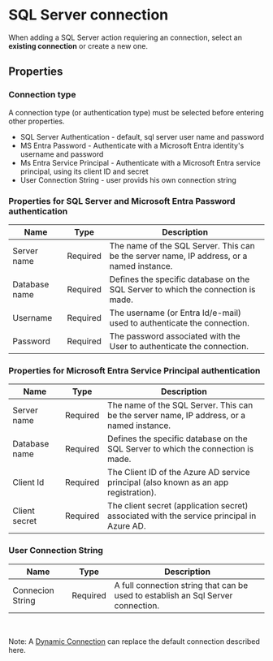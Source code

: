 # SQL Server connection

When adding a SQL Server action requiering an connection, select an **existing connection** or create a new one.

## Properties

### Connection type

A connection type (or authentication type) must be selected before entering other properties.
- SQL Server Authentication - default, sql server user name and password
- MS Entra Password - Authenticate with a Microsoft Entra identity's username and password
- Ms Entra Service Principal - Authenticate with a Microsoft Entra service principal, using its client ID and secret
- User Connection String - user provids his own connection string

### Properties for SQL Server and Microsoft Entra Password authentication

| Name                |  Type     | Description                                                          |
|---------------------|-----------|----------------------------------------------------------------------|
| Server name         | Required  | The name of the SQL Server. This can be the server name, IP address, or a named instance. |
| Database name       | Required  | Defines the specific database on the SQL Server to which the connection is made.|
| Username            | Required  | The username (or Entra Id/e-mail) used to authenticate the connection. |
| Password            | Required  | The password associated with the User to authenticate the connection. |

### Properties for Microsoft Entra Service Principal authentication

| Name                |  Type    | Description                                                          |
|---------------------|----------|----------------------------------------------------------------------|
| Server name         | Required | The name of the SQL Server. This can be the server name, IP address, or a named instance. |
| Database name       | Required | Defines the specific database on the SQL Server to which the connection is made.|
| Client Id           | Required | The Client ID of the Azure AD service principal (also known as an app registration). |
| Client secret       | Required | The client secret (application secret) associated with the service principal in Azure AD. |

### User Connection String

| Name                | Type     | Description                                                          |
|---------------------|----------|----------------------------------------------------------------------|
| Connecion String    | Required | A full connection string that can be used to establish an Sql Server connection.  |


<br/>

Note: A [Dynamic Connection](./create-connection.md) can replace the default connection described here.